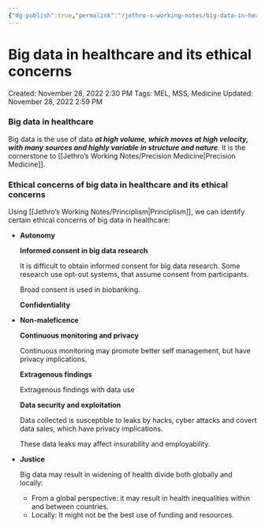 ```yaml
---
{"dg-publish":true,"permalink":"/jethro-s-working-notes/big-data-in-healthcare-and-its-ethical-concerns/","dgPassFrontmatter":true}
---
```



# Big data in healthcare and its ethical concerns

Created: November 28, 2022 2:30 PM
Tags: MEL, MSS, Medicine
Updated: November 28, 2022 2:59 PM

### Big data in healthcare

Big data is the use of data ***********************************************************************************************************at high volume, which moves at high velocity, with many sources and highly variable in structure and nature***********************************************************************************************************. It is the cornerstone to [[Jethro’s Working Notes/Precision Medicine\|Precision Medicine]].

### Ethical concerns of big data in healthcare and its ethical concerns

Using [[Jethro’s Working Notes/Principlism\|Principlism]], we can identify certain ethical concerns of big data in healthcare:

- ****************Autonomy****************
    
    ******************************Informed consent in big data research******************************
    
    It is difficult to obtain informed consent for big data research. Some research use opt-out systems, that assume consent from participants.
    
    Broad consent is used in biobanking.
    
    ******Confidentiality******
    
- ******************************Non-maleficence******************************
    
    **************Continuous monitoring and privacy**************
    
    Continuous monitoring may promote better self management, but have privacy implications.
    
    ****************************************Extragenous findings****************************************
    
    Extragenous findings with data use
    
    ************************************************************Data security and exploitation************************************************************
    
    Data collected is susceptible to leaks by hacks, cyber attacks and covert data sales, which have privacy implications.
    
    These data leaks may affect insurability and employability.
    
- **************Justice**************
    
    Big data may result in widening of health divide both globally and locally:
    
    - From a global perspective: it may result in health inequalities within and between countries.
    - Locally: It might not be the best use of funding and resources.